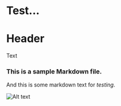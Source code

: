 # Test...



# Header

Text











### This is a sample Markdown file.















And this is some markdown text for *testing*.































![Alt text](https://image.freepik.com/free-photo/top-view-white-calendar-2020-schedule-with-laptop-keyboard-make-appointment-meeting-work_42708-742.jpg)